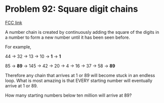 # Problem 92: Square digit chains

[FCC link](https://www.freecodecamp.org/learn/coding-interview-prep/project-euler/problem-92-square-digit-chains)

A number chain is created by continuously adding the square of the digits in a
number to form a new number until it has been seen before.

For example,

44 → 32 → 13 → 10 → **1** → **1**

85 → **89** → 145 → 42 → 20 → 4 → 16 → 37 → 58 → **89**

Therefore any chain that arrives at 1 or 89 will become stuck in an endless
loop. What is most amazing is that EVERY starting number will eventually arrive
at 1 or 89.

How many starting numbers below ten million will arrive at 89?
